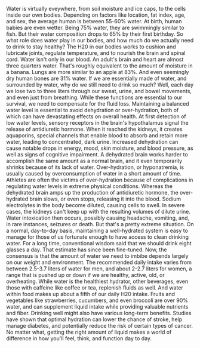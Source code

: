 
Water is virtually eveywhere,
from soil moisture and ice caps,
to the cells inside our own bodies.
Depending on factors like location,
fat index,
age,
and sex,
the average human is between 55-60% water.
At birth, human babies are even wetter.
Being 75% water, 
they are swimmingly similar to fish.
But their water composition drops to 65%
by their first birthday.
So what role does water 
play in our bodies,
and how much do we actually need to drink
to stay healthy?
The H20 in our bodies works to cushion
and lubricate joints,
regulate temperature,
and to nourish the brain and spinal cord.
Water isn&#39;t only in our blood.
An adult&#39;s brain and heart are almost
three quarters water.
That&#39;s roughly equivalent to the amount
of moisture in a banana.
Lungs are more similar to an apple at 83%.
And even seemingly dry human bones
are 31% water.
If we are essentially made of water,
and surrounded by water,
why do we still need to drink so much?
Well, each day we lose two to three liters
through our sweat,
urine,
and bowel movements,
and even just from breathing.
While these functions 
are essential to our survival,
we need to compensate for the fluid loss.
Maintaining a balanced water level
is essential to avoid dehydration
or over-hydration,
both of which can have devastating
effects on overall health.
At first detection of low water levels,
sensory receptors 
in the brain&#39;s hypothalamus
signal the release 
of antidiuretic hormone.
When it reached the kidneys, 
it creates aquaporins,
special channels that enable blood
to absorb and retain more water,
leading to concentrated, dark urine.
Increased dehydration can cause
notable drops in energy,
mood,
skin moisture,
and blood pressure,
as well as signs of cognitive impairment.
A dehydrated brain works harder 
to accomplish the same amount
as a normal brain,
and it even temporarily shrinks
because of its lack of water.
Over-hydration, or hyponatremia,
is usually caused by overconsumption
of water in a short amount of time.
Athletes are often the victims 
of over-hydration
because of complications 
in regulating water levels
in extreme physical conditions.
Whereas the dehydrated brain amps
up the production of antidiuretic hormone,
the over-hydrated brain slows,
or even stops, releasing it into the blood.
Sodium electrolytes in the body
become diluted,
causing cells to swell.
In severe cases,
the kidneys can&#39;t keep up with 
the resulting volumes of dilute urine.
Water intoxication then occurs,
possibly causing headache,
vomiting,
and, in rare instances, seizures
or death.
But that&#39;s a pretty extreme situation.
On a normal, day-to-day basis,
maintaining a well-hydrated system
is easy to manage
for those of us fortunate enough 
to have access to clean drinking water.
For a long time, conventional wisdom said
that we should drink eight glasses a day.
That estimate has since been fine-tuned.
Now, the consensus is that the amount
of water we need to imbibe
depends largely on our weight
and environment.
The recommended daily intake varies from
between 2.5-3.7 liters of water for men,
and about 2-2.7 liters for women,
a range that is pushed up 
or down if we are healthy,
active,
old,
or overheating.
While water is the healthiest hydrator,
other beverages,
even those with caffeine 
like coffee or tea,
replenish fluids as well.
And water within food makes up 
about a fifth of our daily H20 intake.
Fruits and vegetables like strawberries,
cucumbers,
and even broccoli are over 90% water,
and can supplement liquid intake while
providing valuable nutrients and fiber.
Drinking well might also have various
long-term benefits.
Studies have shown that optimal hydration
can lower the chance of stroke,
help manage diabetes,
and potentially reduce the risk
of certain types of cancer.
No matter what, getting the right amount
of liquid makes a world of difference
in how you&#39;ll feel,
think,
and function day to day.
